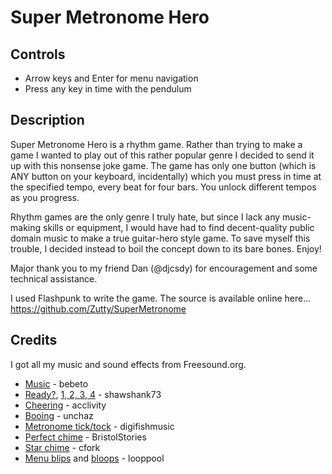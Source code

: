# Super Metronome Hero

## Controls

 * Arrow keys and Enter for menu navigation
 * Press any key in time with the pendulum

## Description

Super Metronome Hero is a rhythm game. Rather than trying to make a game I wanted to play out of this rather popular genre I decided to send it up with this nonsense joke game. The game has only one button (which is ANY button on your keyboard, incidentally) which you must press in time at the specified tempo, every beat for four bars. You unlock different tempos as you progress.

Rhythm games are the only genre I truly hate, but since I lack any music-making skills or equipment, I would have had to find decent-quality public domain music to make a true guitar-hero style game. To save myself this trouble, I decided instead to boil the concept down to its bare bones. Enjoy!

Major thank you to my friend Dan (@djcsdy) for encouragement and some technical assistance.

I used Flashpunk to write the game. The source is available online here... https://github.com/Zutty/SuperMetronome

## Credits

I got all my music and sound effects from Freesound.org.

 * [Music](https://freesound.org/people/bebeto/sounds/18973/) - bebeto
 * [Ready?](https://freesound.org/people/shawshank73/sounds/78916/),
   [1, 2, 3, 4](https://freesound.org/people/shawshank73/sounds/72260/) - shawshank73
 * [Cheering](https://freesound.org/people/acclivity/sounds/22952/) - acclivity
 * [Booing](https://freesound.org/people/unchaz/sounds/150952/) - unchaz
 * [Metronome tick/tock](https://freesound.org/people/digifishmusic/sounds/49112/) - digifishmusic
 * [Perfect chime](https://freesound.org/people/BristolStories/sounds/51713/) - BristolStories
 * [Star chime](https://freesound.org/people/cfork/sounds/26875/) - cfork
 * [Menu blips](https://freesound.org/people/looppool/sounds/13113/)
   and [bloops](https://freesound.org/people/looppool/sounds/13119/) - looppool